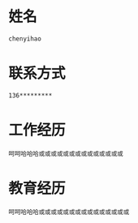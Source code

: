 # 姓名

    chenyihao

# 联系方式

    136*********

# 工作经历

    呵呵哈哈哈或或或或或或或或或或或或或或

# 教育经历

    呵呵哈哈哈或或或或或或或或或或或或或或或
